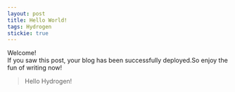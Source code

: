 ```yaml
---
layout: post
title: Hello World!
tags: Hydrogen
stickie: true
---
```


Welcome!<br>If you saw this post, your blog has been successfully deployed.So enjoy the fun of writing now!

> Hello Hydrogen!
